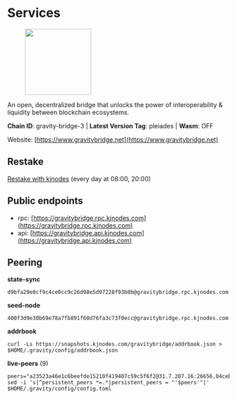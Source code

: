 # Services

<figure><img src="https://raw.githubusercontent.com/kj89/testnet_manuals/main/pingpub/logos/gravitybridge.png" width="150" alt=""><figcaption></figcaption></figure>

An open, decentralized bridge that unlocks the power of  interoperability & liquidity between blockchain ecosystems.

**Chain ID**: gravity-bridge-3 | **Latest Version Tag**: pleiades | **Wasm**: OFF

Website: [https://www.gravitybridge.net](https://www.gravitybridge.net)

## Restake

[Restake with kjnodes](https://restake.app/gravitybridge/gravityvaloper1nw3uavthnjwsgrrjzav2wdg9m0pw7k4fc7hvlz) (every day at 08:00, 20:00)
## Public endpoints

* rpc: [https://gravitybridge.rpc.kjnodes.com](https://gravitybridge.rpc.kjnodes.com)
* api: [https://gravitybridge.api.kjnodes.com](https://gravitybridge.api.kjnodes.com)

## Peering

**state-sync**

```
d9bfa29e0cf9c4ce0cc9c26d98e5d97228f93b0b@gravitybridge.rpc.kjnodes.com:26656
```

**seed-node**

```
400f3d9e30b69e78a7fb891f60d76fa3c73f0ecc@gravitybridge.rpc.kjnodes.com:26659
```

**addrbook**
```
curl -Ls https://snapshots.kjnodes.com/gravitybridge/addrbook.json > $HOME/.gravity/config/addrbook.json
```

**live-peers** (9)
```
peers="a23523a46e1c6beefde15210f419407c59c5f6f2@31.7.207.16:26656,04ceb585f79410b709bee926ce209013bb3174ac@167.235.107.42:27013,002aa595555a41de38f3816f10e5cced923757b3@34.223.93.26:26656,4bebde6a1b2907bd3cc167d2802b909770cbfda1@137.184.197.230:26656,c4385ec685f08dfd635df6d21be9dfbdfdb52896@161.97.182.71:26656,5ad3fe86b1214e1f5c897d23a2863fb46bdfc1f7@185.16.38.165:14256,ef05d5aca4398f4b217b9bbf08729a1338c67eeb@142.132.193.186:36656,94a09a149acbaf7435d8d4082fd6100598e1fee0@157.90.5.119:26656,d9bfa29e0cf9c4ce0cc9c26d98e5d97228f93b0b@144.76.163.233:26656"
sed -i 's|^persistent_peers *=.*|persistent_peers = "'$peers'"|' $HOME/.gravity/config/config.toml
```
